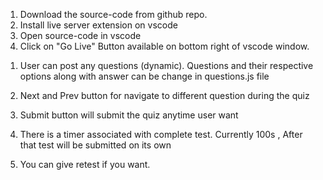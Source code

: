 <!-- This project is a submission for front end intern position at IndiGG -->

<!-- How to run the web app -->

1. Download the source-code from github repo.
2. Install live server extension on vscode
3. Open source-code in vscode
4. Click on "Go Live" Button available on bottom right of vscode window.

<!-- Features implemented -->

1. User can post any questions (dynamic). Questions and their respective options along with answer can be change in questions.js file

2. Next and Prev button for navigate to different question during the quiz

3. Submit button will submit the quiz anytime user want

4. There is a timer associated with complete test. Currently 100s , After that test will be submitted on its own

5. You can give retest if you want.
